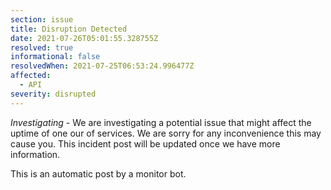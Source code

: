 ```yaml
---
section: issue
title: Disruption Detected
date: 2021-07-26T05:01:55.328755Z
resolved: true
informational: false
resolvedWhen: 2021-07-25T06:53:24.996477Z
affected:
  - API
severity: disrupted
---
```

*Investigating* - We are investigating a potential issue that might affect the uptime of one our of services. We are sorry for any inconvenience this may cause you. This incident post will be updated once we have more information.

This is an automatic post by a monitor bot.
        
